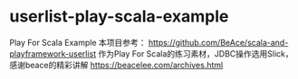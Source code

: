 # userlist-play-scala-example
Play For Scala Example 
本项目参考：
https://github.com/BeAce/scala-and-playframework-userlist
作为Play For Scala的练习素材，JDBC操作选用Slick，感谢beace的精彩讲解
https://beacelee.com/archives.html
